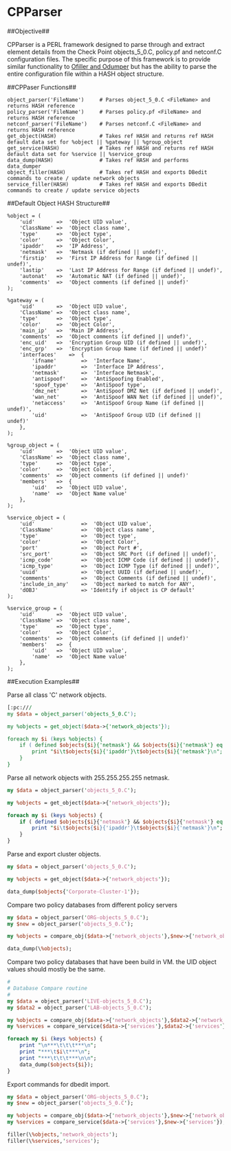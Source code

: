 CPParser
===

##Objective##

CPParser is a PERL framework designed to parse through and extract element details from the Check Point objects_5_0.C, policy.pf and netconf.C configuration files. The specific purpose of this framework is to provide similar functionality to [Ofiller and Odumper](http://www.cpshared.com/forums/files/ofiller_v2.4.tgz) but has the ability to parse the entire configuration file within a HASH object structure.

##CPPaser Functions##
````
object_parser('FileName')     # Parses object_5_0.C <FileName> and returns HASH reference
policy_parser('FileName')     # Parses policy.pf <FileName> and returns HASH reference
netconf_parser('FileName')    # Parses netconf.C <FileName> and returns HASH reference
get_object(HASH)              # Takes ref HASH and returns ref HASH default data set for %object || %gateway || %group_object
get_service(HASH)             # Takes ref HASH and returns ref HASH default data set for %service || %service_group
data_dump(HASH)               # Takes ref HASH and performs data_dumper
object_filler(HASH)           # Takes ref HASH and exports DBedit commands to create / update network objects
service_filler(HASH)          # Takes ref HASH and exports DBedit commands to create / update service objects
````

##Default Object HASH Structure##

````
%object = (
    'uid'       =>  'Object UID value',
    'ClassName' =>  'Object class name',
    'type'      =>  'Object type',
    'color'     =>  'Object Color',
    'ipaddr'    =>  'IP Address',
    'netmask'   =>  'Netmask (if defined || undef)',
    'firstip'   =>  'First IP Address for Range (if defined || undef)',
    'lastip'    =>  'Last IP Address for Range (if defined || undef)',
    'autonat'   =>  'Automatic NAT (if defined || undef)',
    'comments'  =>  'Object comments (if defined || undef)'
);

%gateway = (
    'uid'       =>  'Object UID value',
    'ClassName' =>  'Object class name',
    'type'      =>  'Object type',
    'color'     =>  'Object Color',
    'main_ip'   =>  'Main IP Address',
    'comments'  =>  'Object comments (if defined || undef)',
    'enc_uid'   =>  'Encryption Group UID (if defined || undef)',
    'enc_grp'   =>  'Encryption Group Name (if defined || undef)'
    'interfaces'    =>  {
        'ifname'        =>  'Interface Name',
        'ipaddr'        =>  'Interface IP Address',
        'netmask'       =>  'Interface Netmask',
        'antispoof'     =>  'AntiSpoofing Enabled',
        'spoof_type'    =>  'AntiSpoof type',
        'dmz_net'       =>  'AntiSpoof DMZ Net (if defined || undef)',
        'wan_net'       =>  'AntiSpoof WAN Net (if defined || undef)',
        'netaccess'     =>  'AntiSpoof Group Name (if defined || undef)',
        'uid'           =>  'AntiSpoof Group UID (if defined || undef)'
    },
);

%group_object = (
    'uid'       =>  'Object UID value',
    'ClassName' =>  'Object class name',
    'type'      =>  'Object type',
    'color'     =>  'Object Color',
    'comments'  =>  'Object comments (if defined || undef)'
    'members'   =>  {
        'uid'   =>  'Object UID value',
        'name'  =>  'Object Name value' 
    },
);

%service_object = (
    'uid'               =>  'Object UID value',
    'ClassName'         =>  'Object class name',
    'type'              =>  'Object type',
    'color'             =>  'Object Color',
    'port'              =>  'Object Port #',
    'src_port'          =>  'Object SRC Port (if defined || undef)',
    'icmp_code'         =>  'Object ICMP Code (if defined || undef)',
    'icmp_type'         =>  'Object ICMP Type (if defined || undef)',
    'uuid'              =>  'Object UUID (if defined || undef)',
    'comments'          =>  'Object Comments (if defined || undef)',
    'include_in_any'    =>  'Object marked to match for ANY',
    'dOBJ'              => 'Identify if object is CP default'
);

%service_group = (
    'uid'       =>  'Object UID value',
    'ClassName' =>  'Object class name',
    'type'      =>  'Object type',
    'color'     =>  'Object Color',
    'comments'  =>  'Object comments (if defined || undef)'
    'members'   =>  {
        'uid'   =>  'Object UID value',
        'name'  =>  'Object Name value' 
    },
);
````

##Execution Examples##

Parse all class 'C' network objects.
```perl
[:pc:///
my $data = object_parser('objects_5_0.C');

my %objects = get_object($data->{'network_objects'});

foreach my $i (keys %objects) {
    if ( defined $objects{$i}{'netmask'} && $objects{$i}{'netmask'} eq '255.255.255.0' ) {
        print "$i\t$objects{$i}{'ipaddr'}\t$objects{$i}{'netmask'}\n";
    }
}
````

Parse all network objects with 255.255.255.255 netmask.
````perl
my $data = object_parser('objects_5_0.C');

my %objects = get_object($data->{'network_objects'});

foreach my $i (keys %objects) {
    if ( defined $objects{$i}{'netmask'} && $objects{$i}{'netmask'} eq '255.255.255.255' ) {
        print "$i\t$objects{$i}{'ipaddr'}\t$objects{$i}{'netmask'}\n";
    }
}
````

Parse and export cluster objects.
````perl
my $data = object_parser('objects_5_0.C');

my %objects = get_object($data->{'network_objects'});

data_dump($objects{'Corporate-Cluster-1'});
````

Compare two policy databases from different policy servers
````perl
my $data = object_parser('ORG-objects_5_0.C');
my $new = object_parser('objects_5_0.C');

my %objects = compare_obj($data->{'network_objects'},$new->{'network_objects'});

data_dump(\%objects);
````

Compare two policy databases that have been build in VM. the UID object values should mostly be the same.
````perl
#
# Database Compare routine
#
my $data = object_parser('LIVE-objects_5_0.C');
my $data2 = object_parser('LAB-objects_5_0.C');

my %objects = compare_obj($data->{'network_objects'},$data2->{'network_objects'});
my %services = compare_service($data->{'services'},$data2->{'services'});

foreach my $i (keys %objects) {
    print "\n***\t\t\t***\n";
    print "***\t$i\t***\n";
    print "***\t\t\t***\n\n";
    data_dump($objects{$i});
}
````

Export commands for dbedit import.
````perl
my $data = object_parser('ORG-objects_5_0.C');
my $new = object_parser('objects_5_0.C');

my %objects = compare_obj($data->{'network_objects'},$new->{'network_objects'});
my %services = compare_service($data->{'services'},$new->{'services'});

filler(\%objects,'network_objects');
filler(\%services,'services');
````
